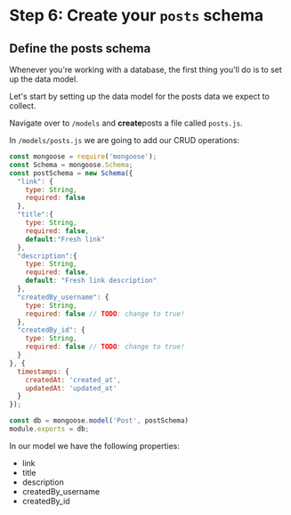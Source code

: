 # Step 6: Create your `posts` schema

## Define the posts schema

Whenever you're working with a database, the first thing you'll do is to set up the data model. 

Let's start by setting up the data model for the posts data we expect to collect.

Navigate over to `/models` and **create**posts a file called `posts.js`. 

In `/models/posts.js` we are going to add our CRUD operations:

```js
const mongoose = require('mongoose');
const Schema = mongoose.Schema;
const postSchema = new Schema({
  "link": {
    type: String,
    required: false
  },
  "title":{
    type: String,
    required: false,
    default:"Fresh link"
  },
  "description":{
    type: String,
    required: false,
    default: "Fresh link description"
  },
  "createdBy_username": {
    type: String,
    required: false // TODO: change to true!
  },
  "createdBy_id": {
    type: String,
    required: false // TODO: change to true!
  }
}, {
  timestamps: {
    createdAt: 'created_at',
    updatedAt: 'updated_at'
  }
});

const db = mongoose.model('Post', postSchema)
module.exports = db;

```

In our model we have the following properties:
* link
* title
* description
* createdBy_username
* createdBy_id
